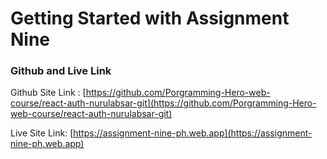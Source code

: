 # Getting Started with Assignment Nine

### Github and Live Link

Github Site Link : [https://github.com/Porgramming-Hero-web-course/react-auth-nurulabsar-git](https://github.com/Porgramming-Hero-web-course/react-auth-nurulabsar-git)



Live Site Link: [https://assignment-nine-ph.web.app](https://assignment-nine-ph.web.app)
